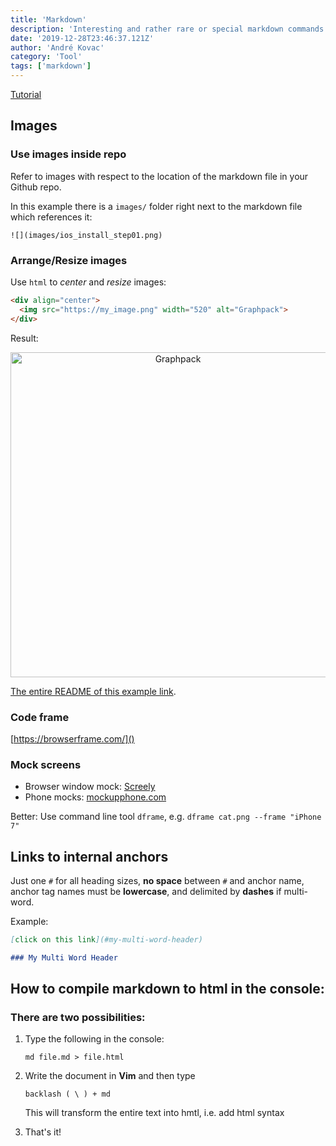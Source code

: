 ```yaml
---
title: 'Markdown'
description: 'Interesting and rather rare or special markdown commands'
date: '2019-12-28T23:46:37.121Z'
author: 'André Kovac'
category: 'Tool'
tags: ['markdown']
---
```


[Tutorial](https://bitbucket.org/tutorials/markdowndemo/src/master/)

## Images

### Use images inside repo

Refer to images with respect to the location of the markdown file in your Github repo.

In this example there is a `images/` folder right next to the markdown file which references it:

```
![](images/ios_install_step01.png)
```

### Arrange/Resize images

Use `html` to *center* and *resize* images:


```md
<div align="center">
  <img src="https://my_image.png" width="520" alt="Graphpack">
</div>

```

Result:

<div align="center">
  <img src="https://user-images.githubusercontent.com/5080854/47042315-3e426c80-d18b-11e8-941e-e193a339e3ee.png" width="520" alt="Graphpack">
</div>

[The entire README of this example link](https://raw.githubusercontent.com/glennreyes/graphpack/master/README.md).

### Code frame

[https://browserframe.com/]()

### Mock screens

* Browser window mock: [Screely](https://www.screely.com/)
* Phone mocks: [mockupphone.com](https://mockuphone.com/)

Better: Use command line tool `dframe`, e.g. `dframe cat.png --frame "iPhone 7"`


## Links to internal anchors

Just one `#` for all heading sizes, **no space** between `#` and anchor name, anchor tag names must be **lowercase**, and delimited by **dashes** if multi-word.

Example:

```md
[click on this link](#my-multi-word-header)

### My Multi Word Header
```

## How to compile markdown to html in the console:

### There are two possibilities:

1. Type the following in the console:

	`md file.md > file.html`

2. Write the document in **Vim** and then type

	`backlash ( \ ) + md`

	This will transform the entire text into hmtl, i.e. add html syntax

3. That's it!